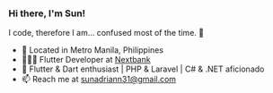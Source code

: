 ### Hi there, I'm Sun!

I code, therefore I am... confused most of the time. 🤔

- 📍 Located in Metro Manila, Philippines
- 👨🏻‍💻 Flutter Developer at [Nextbank](https://www.nextbank.ph/)
- 🌱 Flutter & Dart enthusiast | PHP & Laravel | C# & .NET aficionado
- 📫 Reach me at [sunadriann31@gmail.com](mailto:sunadriann31@gmail.com)
